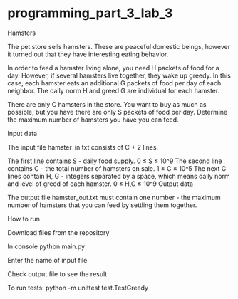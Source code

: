 # programming_part_3_lab_3
Hamsters

The pet store sells hamsters. These are peaceful domestic beings, however it turned out that they have interesting eating behavior.

In order to feed a hamster living alone, you need H packets of food for a day. However, if several hamsters live together, they wake up greedy. In this case, each hamster eats an additional G packets of food per day of each neighbor. The daily norm H and greed G are individual for each hamster.

There are only C hamsters in the store. You want to buy as much as possible, but you have there are only S packets of food per day. Determine the maximum number of hamsters you have you can feed.

Input data

The input file hamster_in.txt consists of C + 2 lines.

The first line contains S - daily food supply. 0 ≤ S ≤ 10^9
The second line contains C - the total number of hamsters on sale. 1 ≤ C ≤ 10^5
The next C lines contain H, G - integers separated by a space, which means daily norm and level of greed of each hamster. 0 ≤ H,G ≤ 10^9
Output data

The output file hamster_out.txt must contain one number - the maximum number of hamsters that you can feed by settling them together.

How to run

Download files from the repository

In console python main.py

Enter the name of input file

Check output file to see the result

To run tests: python -m unittest test.TestGreedy
